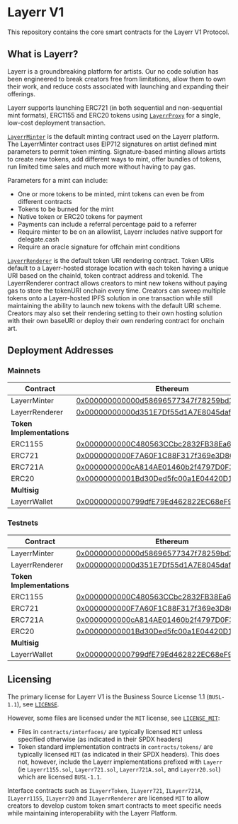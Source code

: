 # Layerr V1

This repository contains the core smart contracts for the Layerr V1 Protocol.

## What is Layerr?

Layerr is a groundbreaking platform for artists. Our no code solution has been engineered to break creators free from limitations, allow them to own their work, and reduce costs associated with launching and expanding their offerings.

Layerr supports launching ERC721 (in both sequential and non-sequential mint formats), ERC1155 and ERC20 tokens using [`LayerrProxy`](./contracts/LayerrProxy.sol) for a single, low-cost deployment transaction.

[`LayerrMinter`](./contracts/LayerrMinter.sol) is the default minting contract used on the Layerr platform. The LayerrMinter contract uses EIP712 signatures on artist defined mint parameters to permit token minting. Signature-based minting allows artists to create new tokens, add different ways to mint, offer bundles of tokens, run limited time sales and much more without having to pay gas.

Parameters for a mint can include:
- One or more tokens to be minted, mint tokens can even be from different contracts
- Tokens to be burned for the mint
- Native token or ERC20 tokens for payment
- Payments can include a referral percentage paid to a referrer
- Require minter to be on an allowlist, Layerr includes native support for delegate.cash
- Require an oracle signature for offchain mint conditions

[`LayerrRenderer`](./contracts/LayerrRenderer.sol) is the default token URI rendering contract. Token URIs default to a Layerr-hosted storage location with each token having a unique URI based on the chainId, token contract address and tokenId. The LayerrRenderer contract allows creators to mint new tokens without paying gas to store the tokenURI onchain every time. Creators can sweep multiple tokens onto a Layerr-hosted IPFS solution in one transaction while still maintaining the ability to launch new tokens with the default URI scheme.  Creators may also set their rendering setting to their own hosting solution with their own baseURI or deploy their own rendering contract for onchain art.

## Deployment Addresses

### Mainnets
| Contract | Ethereum | Optimism | Arbitrum | Avalanche | Polygon | Binance | Fantom |
| --- | --- | --- | --- | --- | --- | --- | --- |
| LayerrMinter | [0x000000000000d58696577347f78259bd376f1bec](https://etherscan.io/address/0x000000000000d58696577347f78259bd376f1bec) | [0x000000000000d58696577347f78259bd376f1bec](https://optimistic.etherscan.io/address/0x000000000000d58696577347f78259bd376f1bec) | [0x000000000000d58696577347f78259bd376f1bec](https://arbiscan.io/address/0x000000000000d58696577347f78259bd376f1bec) | [0x000000000000d58696577347f78259bd376f1bec](https://snowtrace.io/address/0x000000000000d58696577347f78259bd376f1bec) | [0x000000000000d58696577347f78259bd376f1bec](https://polygonscan.com/address/0x000000000000d58696577347f78259bd376f1bec) | [0x000000000000d58696577347f78259bd376f1bec](https://bscscan.com/address/0x000000000000d58696577347f78259bd376f1bec) | [0x000000000000d58696577347f78259bd376f1bec](https://ftmscan.com/address/0x000000000000d58696577347f78259bd376f1bec) |
| LayerrRenderer | [0x00000000000d351E7Df55d1A7E8045daf6C998E2](https://etherscan.io/address/0x00000000000d351E7Df55d1A7E8045daf6C998E2) | [0x00000000000d351E7Df55d1A7E8045daf6C998E2](https://optimistic.etherscan.io/address/0x00000000000d351E7Df55d1A7E8045daf6C998E2) | [0x00000000000d351E7Df55d1A7E8045daf6C998E2](https://arbiscan.io/address/0x00000000000d351E7Df55d1A7E8045daf6C998E2) | [0x00000000000d351E7Df55d1A7E8045daf6C998E2](https://snowtrace.io/address/0x00000000000d351E7Df55d1A7E8045daf6C998E2) | [0x00000000000d351E7Df55d1A7E8045daf6C998E2](https://polygonscan.com/address/0x00000000000d351E7Df55d1A7E8045daf6C998E2) | [0x00000000000d351E7Df55d1A7E8045daf6C998E2](https://bscscan.com/address/0x00000000000d351E7Df55d1A7E8045daf6C998E2) | [0x00000000000d351E7Df55d1A7E8045daf6C998E2](https://ftmscan.com/address/0x00000000000d351E7Df55d1A7E8045daf6C998E2) |
| **Token Implementations** | | | | | | | |
| ERC1155 | [0x0000000000C480563CCbc2832FB38Ea654387922](https://etherscan.io/address/0x0000000000C480563CCbc2832FB38Ea654387922) | [0x0000000000C480563CCbc2832FB38Ea654387922](https://optimistic.etherscan.io/address/0x0000000000C480563CCbc2832FB38Ea654387922) | [0x0000000000C480563CCbc2832FB38Ea654387922](https://arbiscan.io/address/0x0000000000C480563CCbc2832FB38Ea654387922) | [0x0000000000C480563CCbc2832FB38Ea654387922](https://snowtrace.io/address/0x0000000000C480563CCbc2832FB38Ea654387922) | [0x0000000000C480563CCbc2832FB38Ea654387922](https://polygonscan.com/address/0x0000000000C480563CCbc2832FB38Ea654387922) | [0x0000000000C480563CCbc2832FB38Ea654387922](https://bscscan.com/address/0x0000000000C480563CCbc2832FB38Ea654387922) | [0x0000000000C480563CCbc2832FB38Ea654387922](https://ftmscan.com/address/0x0000000000C480563CCbc2832FB38Ea654387922) |
| ERC721 | [0x0000000000F7A60F1C88F317f369e3D8679C6689](https://etherscan.io/address/0x0000000000F7A60F1C88F317f369e3D8679C6689) | [0x0000000000F7A60F1C88F317f369e3D8679C6689](https://optimistic.etherscan.io/address/0x0000000000F7A60F1C88F317f369e3D8679C6689) | [0x0000000000F7A60F1C88F317f369e3D8679C6689](https://arbiscan.io/address/0x0000000000F7A60F1C88F317f369e3D8679C6689) | [0x0000000000F7A60F1C88F317f369e3D8679C6689](https://snowtrace.io/address/0x0000000000F7A60F1C88F317f369e3D8679C6689) | [0x0000000000F7A60F1C88F317f369e3D8679C6689](https://polygonscan.com/address/0x0000000000F7A60F1C88F317f369e3D8679C6689) | [0x0000000000F7A60F1C88F317f369e3D8679C6689](https://bscscan.com/address/0x0000000000F7A60F1C88F317f369e3D8679C6689) | [0x0000000000F7A60F1C88F317f369e3D8679C6689](https://ftmscan.com/address/0x0000000000F7A60F1C88F317f369e3D8679C6689) |
| ERC721A | [0x0000000000cA814AE01460b2f4797D0F34d38A7d](https://etherscan.io/address/0x0000000000cA814AE01460b2f4797D0F34d38A7d) | [0x0000000000cA814AE01460b2f4797D0F34d38A7d](https://optimistic.etherscan.io/address/0x0000000000cA814AE01460b2f4797D0F34d38A7d) | [0x0000000000cA814AE01460b2f4797D0F34d38A7d](https://arbiscan.io/address/0x0000000000cA814AE01460b2f4797D0F34d38A7d) | [0x0000000000cA814AE01460b2f4797D0F34d38A7d](https://snowtrace.io/address/0x0000000000cA814AE01460b2f4797D0F34d38A7d) | [0x0000000000cA814AE01460b2f4797D0F34d38A7d](https://polygonscan.com/address/0x0000000000cA814AE01460b2f4797D0F34d38A7d) | [0x0000000000cA814AE01460b2f4797D0F34d38A7d](https://bscscan.com/address/0x0000000000cA814AE01460b2f4797D0F34d38A7d) | [0x0000000000cA814AE01460b2f4797D0F34d38A7d](https://ftmscan.com/address/0x0000000000cA814AE01460b2f4797D0F34d38A7d) |
| ERC20 | [0x00000000001Bd30Ded5fc00a1E04420D15C80096](https://etherscan.io/address/0x00000000001Bd30Ded5fc00a1E04420D15C80096) | [0x00000000001Bd30Ded5fc00a1E04420D15C80096](https://optimistic.etherscan.io/address/0x00000000001Bd30Ded5fc00a1E04420D15C80096) | [0x00000000001Bd30Ded5fc00a1E04420D15C80096](https://arbiscan.io/address/0x00000000001Bd30Ded5fc00a1E04420D15C80096) | [0x00000000001Bd30Ded5fc00a1E04420D15C80096](https://snowtrace.io/address/0x00000000001Bd30Ded5fc00a1E04420D15C80096) | [0x00000000001Bd30Ded5fc00a1E04420D15C80096](https://polygonscan.com/address/0x00000000001Bd30Ded5fc00a1E04420D15C80096) | [0x00000000001Bd30Ded5fc00a1E04420D15C80096](https://bscscan.com/address/0x00000000001Bd30Ded5fc00a1E04420D15C80096) | [0x00000000001Bd30Ded5fc00a1E04420D15C80096](https://ftmscan.com/address/0x00000000001Bd30Ded5fc00a1E04420D15C80096) |
| **Multisig** | | | | | | | |
| LayerrWallet | [0x0000000000799dfE79Ed462822EC68eF9a6199e6](https://etherscan.io/address/0x0000000000799dfE79Ed462822EC68eF9a6199e6) | [0x0000000000799dfE79Ed462822EC68eF9a6199e6](https://optimistic.etherscan.io/address/0x0000000000799dfE79Ed462822EC68eF9a6199e6) | [0x0000000000799dfE79Ed462822EC68eF9a6199e6](https://arbiscan.io/address/0x0000000000799dfE79Ed462822EC68eF9a6199e6) | [0x0000000000799dfE79Ed462822EC68eF9a6199e6](https://snowtrace.io/address/0x0000000000799dfE79Ed462822EC68eF9a6199e6) | [0x0000000000799dfE79Ed462822EC68eF9a6199e6](https://polygonscan.com/address/0x0000000000799dfE79Ed462822EC68eF9a6199e6) | [0x0000000000799dfE79Ed462822EC68eF9a6199e6](https://bscscan.com/address/0x0000000000799dfE79Ed462822EC68eF9a6199e6) | [0x0000000000799dfE79Ed462822EC68eF9a6199e6](https://ftmscan.com/address/0x0000000000799dfE79Ed462822EC68eF9a6199e6) |


### Testnets
| Contract | Ethereum | Optimism | Arbitrum | Avalanche | Polygon | Binance | Fantom | Base |
| --- | --- | --- | --- | --- | --- | --- | --- | --- |
| LayerrMinter | [0x000000000000d58696577347f78259bd376f1bec](https://sepolia.etherscan.io/address/0x000000000000d58696577347f78259bd376f1bec) | [0x000000000000d58696577347f78259bd376f1bec](https://goerli-optimism.etherscan.io/address/0x000000000000d58696577347f78259bd376f1bec) | [0x000000000000d58696577347f78259bd376f1bec](https://goerli.arbiscan.io/address/0x000000000000d58696577347f78259bd376f1bec) | [0x000000000000d58696577347f78259bd376f1bec](https://testnet.snowtrace.io/address/0x000000000000d58696577347f78259bd376f1bec) | [0x000000000000d58696577347f78259bd376f1bec](https://mumbai.polygonscan.com/address/0x000000000000d58696577347f78259bd376f1bec) | [0x000000000000d58696577347f78259bd376f1bec](https://testnet.bscscan.com/address/0x000000000000d58696577347f78259bd376f1bec) | [0x000000000000d58696577347f78259bd376f1bec](https://testnet.ftmscan.com/address/0x000000000000d58696577347f78259bd376f1bec) | [0x000000000000d58696577347f78259bd376f1bec](https://goerli.basescan.org/address/0x000000000000d58696577347f78259bd376f1bec) |
| LayerrRenderer | [0x00000000000d351E7Df55d1A7E8045daf6C998E2](https://sepolia.etherscan.io/address/0x00000000000d351E7Df55d1A7E8045daf6C998E2) | [0x00000000000d351E7Df55d1A7E8045daf6C998E2](https://goerli-optimism.etherscan.io/address/0x00000000000d351E7Df55d1A7E8045daf6C998E2) | [0x00000000000d351E7Df55d1A7E8045daf6C998E2](https://goerli.arbiscan.io/address/0x00000000000d351E7Df55d1A7E8045daf6C998E2) | [0x00000000000d351E7Df55d1A7E8045daf6C998E2](https://testnet.snowtrace.io/address/0x00000000000d351E7Df55d1A7E8045daf6C998E2) | [0x00000000000d351E7Df55d1A7E8045daf6C998E2](https://mumbai.polygonscan.com/address/0x00000000000d351E7Df55d1A7E8045daf6C998E2) | [0x00000000000d351E7Df55d1A7E8045daf6C998E2](https://testnet.bscscan.com/address/0x00000000000d351E7Df55d1A7E8045daf6C998E2) | [0x00000000000d351E7Df55d1A7E8045daf6C998E2](https://testnet.ftmscan.com/address/0x00000000000d351E7Df55d1A7E8045daf6C998E2) | [0x00000000000d351E7Df55d1A7E8045daf6C998E2](https://goerli.basescan.org/address/0x00000000000d351E7Df55d1A7E8045daf6C998E2) |
| **Token Implementations** | | | | | | | | |
| ERC1155 | [0x0000000000C480563CCbc2832FB38Ea654387922](https://sepolia.etherscan.io/address/0x0000000000C480563CCbc2832FB38Ea654387922) | [0x0000000000C480563CCbc2832FB38Ea654387922](https://goerli-optimism.etherscan.io/address/0x0000000000C480563CCbc2832FB38Ea654387922) | [0x0000000000C480563CCbc2832FB38Ea654387922](https://goerli.arbiscan.io/address/0x0000000000C480563CCbc2832FB38Ea654387922) | [0x0000000000C480563CCbc2832FB38Ea654387922](https://testnet.snowtrace.io/address/0x0000000000C480563CCbc2832FB38Ea654387922) | [0x0000000000C480563CCbc2832FB38Ea654387922](https://mumbai.polygonscan.com/address/0x0000000000C480563CCbc2832FB38Ea654387922) | [0x0000000000C480563CCbc2832FB38Ea654387922](https://testnet.bscscan.com/address/0x0000000000C480563CCbc2832FB38Ea654387922) | [0x0000000000C480563CCbc2832FB38Ea654387922](https://testnet.ftmscan.com/address/0x0000000000C480563CCbc2832FB38Ea654387922) | [0x0000000000C480563CCbc2832FB38Ea654387922](https://goerli.basescan.org/address/0x0000000000C480563CCbc2832FB38Ea654387922) |
| ERC721 | [0x0000000000F7A60F1C88F317f369e3D8679C6689](https://sepolia.etherscan.io/address/0x0000000000F7A60F1C88F317f369e3D8679C6689) | [0x0000000000F7A60F1C88F317f369e3D8679C6689](https://goerli-optimism.etherscan.io/address/0x0000000000F7A60F1C88F317f369e3D8679C6689) | [0x0000000000F7A60F1C88F317f369e3D8679C6689](https://goerli.arbiscan.io/address/0x0000000000F7A60F1C88F317f369e3D8679C6689) | [0x0000000000F7A60F1C88F317f369e3D8679C6689](https://testnet.snowtrace.io/address/0x0000000000F7A60F1C88F317f369e3D8679C6689) | [0x0000000000F7A60F1C88F317f369e3D8679C6689](https://mumbai.polygonscan.com/address/0x0000000000F7A60F1C88F317f369e3D8679C6689) | [0x0000000000F7A60F1C88F317f369e3D8679C6689](https://testnet.bscscan.com/address/0x0000000000F7A60F1C88F317f369e3D8679C6689) | [0x0000000000F7A60F1C88F317f369e3D8679C6689](https://testnet.ftmscan.com/address/0x0000000000F7A60F1C88F317f369e3D8679C6689) | [0x0000000000F7A60F1C88F317f369e3D8679C6689](https://goerli.basescan.org/address/0x0000000000F7A60F1C88F317f369e3D8679C6689) |
| ERC721A | [0x0000000000cA814AE01460b2f4797D0F34d38A7d](https://sepolia.etherscan.io/address/0x0000000000cA814AE01460b2f4797D0F34d38A7d) | [0x0000000000cA814AE01460b2f4797D0F34d38A7d](https://goerli-optimism.etherscan.io/address/0x0000000000cA814AE01460b2f4797D0F34d38A7d) | [0x0000000000cA814AE01460b2f4797D0F34d38A7d](https://goerli.arbiscan.io/address/0x0000000000cA814AE01460b2f4797D0F34d38A7d) | [0x0000000000cA814AE01460b2f4797D0F34d38A7d](https://testnet.snowtrace.io/address/0x0000000000cA814AE01460b2f4797D0F34d38A7d) | [0x0000000000cA814AE01460b2f4797D0F34d38A7d](https://mumbai.polygonscan.com/address/0x0000000000cA814AE01460b2f4797D0F34d38A7d) | [0x0000000000cA814AE01460b2f4797D0F34d38A7d](https://testnet.bscscan.com/address/0x0000000000cA814AE01460b2f4797D0F34d38A7d) | [0x0000000000cA814AE01460b2f4797D0F34d38A7d](https://testnet.ftmscan.com/address/0x0000000000cA814AE01460b2f4797D0F34d38A7d) | [0x0000000000cA814AE01460b2f4797D0F34d38A7d](https://goerli.basescan.org/address/0x0000000000cA814AE01460b2f4797D0F34d38A7d) |
| ERC20 | [0x00000000001Bd30Ded5fc00a1E04420D15C80096](https://sepolia.etherscan.io/address/0x00000000001Bd30Ded5fc00a1E04420D15C80096) | [0x00000000001Bd30Ded5fc00a1E04420D15C80096](https://goerli-optimism.etherscan.io/address/0x00000000001Bd30Ded5fc00a1E04420D15C80096) | [0x00000000001Bd30Ded5fc00a1E04420D15C80096](https://goerli.arbiscan.io/address/0x00000000001Bd30Ded5fc00a1E04420D15C80096) | [0x00000000001Bd30Ded5fc00a1E04420D15C80096](https://testnet.snowtrace.io/address/0x00000000001Bd30Ded5fc00a1E04420D15C80096) | [0x00000000001Bd30Ded5fc00a1E04420D15C80096](https://mumbai.polygonscan.com/address/0x00000000001Bd30Ded5fc00a1E04420D15C80096) | [0x00000000001Bd30Ded5fc00a1E04420D15C80096](https://testnet.bscscan.com/address/0x00000000001Bd30Ded5fc00a1E04420D15C80096) | [0x00000000001Bd30Ded5fc00a1E04420D15C80096](https://testnet.ftmscan.com/address/0x00000000001Bd30Ded5fc00a1E04420D15C80096) | [0x00000000001Bd30Ded5fc00a1E04420D15C80096](https://goerli.basescan.org/address/0x00000000001Bd30Ded5fc00a1E04420D15C80096) |
| **Multisig** | | | | | | | | |
| LayerrWallet | [0x0000000000799dfE79Ed462822EC68eF9a6199e6](https://sepolia.etherscan.io/address/0x0000000000799dfE79Ed462822EC68eF9a6199e6) | [0x0000000000799dfE79Ed462822EC68eF9a6199e6](https://goerli-optimism.etherscan.io/address/0x0000000000799dfE79Ed462822EC68eF9a6199e6) | [0x0000000000799dfE79Ed462822EC68eF9a6199e6](https://goerli.arbiscan.io/address/0x0000000000799dfE79Ed462822EC68eF9a6199e6) | [0x0000000000799dfE79Ed462822EC68eF9a6199e6](https://testnet.snowtrace.io/address/0x0000000000799dfE79Ed462822EC68eF9a6199e6) | [0x0000000000799dfE79Ed462822EC68eF9a6199e6](https://mumbai.polygonscan.com/address/0x0000000000799dfE79Ed462822EC68eF9a6199e6) | [0x0000000000799dfE79Ed462822EC68eF9a6199e6](https://testnet.bscscan.com/address/0x0000000000799dfE79Ed462822EC68eF9a6199e6) | [0x0000000000799dfE79Ed462822EC68eF9a6199e6](https://testnet.ftmscan.com/address/0x0000000000799dfE79Ed462822EC68eF9a6199e6) | [0x0000000000799dfE79Ed462822EC68eF9a6199e6](https://goerli.basescan.org/address/0x0000000000799dfE79Ed462822EC68eF9a6199e6) |

## Licensing

The primary license for Layerr V1 is the Business Source License 1.1 (`BUSL-1.1`), see [`LICENSE`](./LICENSE).

However, some files are licensed under the `MIT` license, see [`LICENSE_MIT`](./MIT_LICENSE):

- Files in `contracts/interfaces/` are typically licensed `MIT` unless specified otherwise (as indicated in their SPDX headers)
- Token standard implementation contracts in `contracts/tokens/` are typically licensed `MIT` (as indicated in their SPDX headers). This does not, however, include the Layerr implementations prefixed with `Layerr` (ie `Layerr1155.sol`, `Layerr721.sol`, `Layerr721A.sol`, and `Layerr20.sol`) which are licensed `BUSL-1.1`.

Interface contracts such as `ILayerrToken`, `ILayerr721`, `ILayerr721A`, `ILayerr1155`, `ILayerr20` and `ILayerrRenderer` are licensed `MIT` to allow creators to develop custom token smart contracts to meet specific needs while maintaining interoperability with the Layerr Platform.